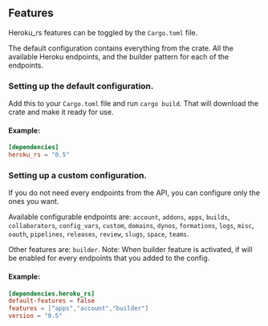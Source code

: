 ## Features

Heroku_rs features can be toggled by the `Cargo.toml` file.


The default configuration contains everything from the crate. All the available Heroku endpoints, and the builder pattern for each of the endpoints.

 ### Setting up the default configuration.

Add this to your `Cargo.toml` file and run `cargo build`. That will download the crate and make it ready for use.

#### Example:

```toml
[dependencies]
heroku_rs = "0.5"
```

### Setting up a custom configuration.

If you do not need every endpoints from the API, you can configure only the ones you want.


Available configurable endpoints are: `account`, `addons`, `apps`, `builds`, `collaborators`, `config_vars`, `custom`, `domains`, `dynos`, `formations`, `logs`, `misc`, `oauth`, `pipelines`, `releases`, `review`, `slugs`, `space`, `teams`.

Other features are: `builder`. Note: When builder feature is activated, if will be enabled for every endpoints that you added to the config.

#### Example:

```toml
[dependencies.heroku_rs]
default-features = false
features = ["apps","account","builder"]
version = "0.5"
```

